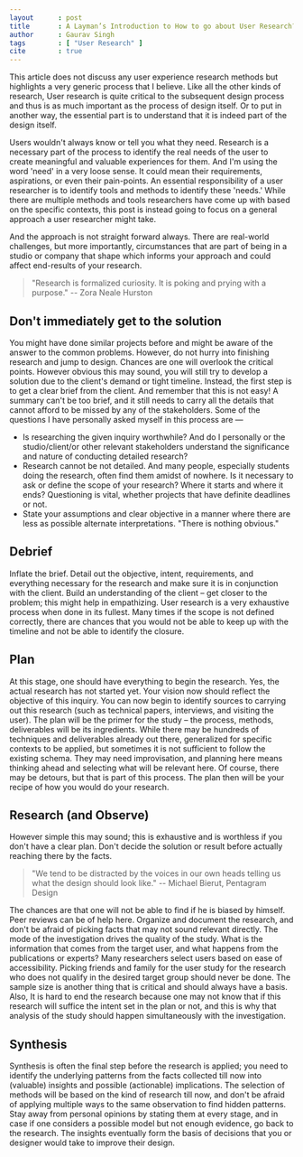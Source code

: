 ```yaml
---
layout      : post
title       : A Layman’s Introduction to How to go about User Research?
author      : Gaurav Singh
tags        : [ "User Research" ]
cite        : true
---
```


<span class="dropcap">T</span>his article does not discuss any user experience research methods but highlights a very generic process that I believe. Like all the other kinds of research, User research is quite critical to the subsequent design process and thus is as much important as the process of design itself. Or to put in another way, the essential part is to understand that it is indeed part of the design itself.

Users wouldn't always know or tell you what they need. Research is a necessary part of the process to identify the real needs of the user to create meaningful and valuable experiences for them. And I'm using the word 'need' in a very loose sense. It could mean their requirements, aspirations, or even their pain-points. An essential responsibility of a user researcher is to identify tools and methods to identify these 'needs.' While there are multiple methods and tools researchers have come up with based on the specific contexts, this post is instead going to focus on a general approach a user researcher might take.

And the approach is not straight forward always. There are real-world challenges, but more importantly, circumstances that are part of being in a studio or company that shape which informs your approach and could affect end-results of your research.

> "Research is formalized curiosity. It is poking and prying with a purpose." <span class="source">-- Zora Neale Hurston</span>

## Don't immediately get to the solution
You might have done similar projects before and might be aware of the answer to the common problems. However, do not hurry into finishing research and jump to design. Chances are one will overlook the critical points. However obvious this may sound, you will still try to develop a solution due to the client's demand or tight timeline. Instead, the first step is to get a clear brief from the client. And remember that this is not easy! A summary can't be too brief, and it still needs to carry all the details that cannot afford to be missed by any of the stakeholders. Some of the questions I have personally asked myself in this process are —
- Is researching the given inquiry worthwhile? And do I personally or the studio/client/or other relevant stakeholders understand the significance and nature of conducting detailed research?
- Research cannot be not detailed. And many people, especially students doing the research, often find them amidst of nowhere. Is it necessary to ask or define the scope of your research? Where it starts and where it ends? Questioning is vital, whether projects that have definite deadlines or not.
- State your assumptions and clear objective in a manner where there are less as possible alternate interpretations. "There is nothing obvious."

## Debrief
Inflate the brief. Detail out the objective, intent, requirements, and everything necessary for the research and make sure it is in conjunction with the client. Build an understanding of the client – get closer to the problem; this might help in empathizing. User research is a very exhaustive process when done in its fullest. Many times if the scope is not defined correctly, there are chances that you would not be able to keep up with the timeline and not be able to identify the closure.

## Plan
At this stage, one should have everything to begin the research. Yes, the actual research has not started yet. Your vision now should reflect the objective of this inquiry. You can now begin to identify sources to carrying out this research (such as technical papers, interviews, and visiting the user). The plan will be the primer for the study – the process, methods, deliverables will be its ingredients. While there may be hundreds of techniques and deliverables already out there, generalized for specific contexts to be applied, but sometimes it is not sufficient to follow the existing schema. They may need improvisation, and planning here means thinking ahead and selecting what will be relevant here. Of course, there may be detours, but that is part of this process. The plan then will be your recipe of how you would do your research.

## Research (and Observe)
However simple this may sound; this is exhaustive and is worthless if you don't have a clear plan. Don't decide the solution or result before actually reaching there by the facts.

> "We tend to be distracted by the voices in our own heads telling us what the design should look like." <span class="source">-- Michael Bierut, Pentagram Design</span>

The chances are that one will not be able to find if he is biased by himself. Peer reviews can be of help here. Organize and document the research, and don't be afraid of picking facts that may not sound relevant directly. The mode of the investigation drives the quality of the study. What is the information that comes from the target user, and what happens from the publications or experts? Many researchers select users based on ease of accessibility. Picking friends and family for the user study for the research who does not qualify in the desired target group should never be done. The sample size is another thing that is critical and should always have a basis. Also, It is hard to end the research because one may not know that if this research will suffice the intent set in the plan or not, and this is why that analysis of the study should happen simultaneously with the investigation.

## Synthesis
Synthesis is often the final step before the research is applied; you need to identify the underlying patterns from the facts collected till now into (valuable) insights and possible (actionable) implications. The selection of methods will be based on the kind of research till now, and don't be afraid of applying multiple ways to the same observation to find hidden patterns. Stay away from personal opinions by stating them at every stage, and in case if one considers a possible model but not enough evidence, go back to the research. The insights eventually form the basis of decisions that you or designer would take to improve their design.